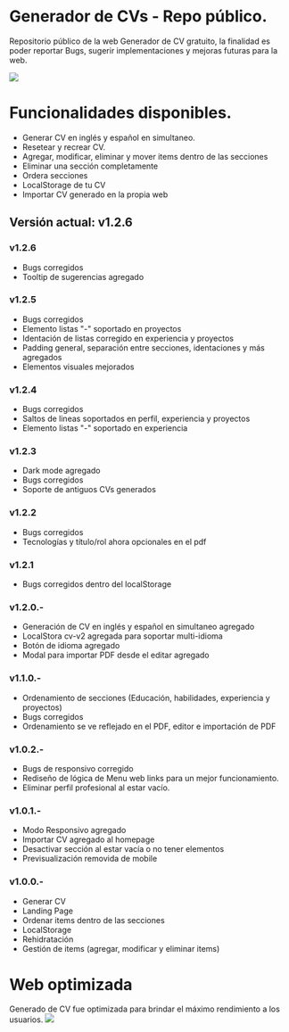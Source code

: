 # Generador de CVs - Repo público.
Repositorio público de la web Generador de CV gratuito, la finalidad es poder reportar Bugs, sugerir implementaciones y mejoras futuras para la web.

![](https://i.postimg.cc/KYp9btqJ/cv.png)

# Funcionalidades disponibles.
- Generar CV en inglés y español en simultaneo.
- Resetear y recrear CV.
- Agregar, modificar, eliminar y mover items dentro de las secciones
- Eliminar una sección completamente
- Ordera secciones
- LocalStorage de tu CV
- Importar CV generado en la propia web


## Versión actual: v1.2.6
### v1.2.6
- Bugs corregidos
- Tooltip de sugerencias agregado

### v1.2.5
- Bugs corregidos
- Elemento listas "-" soportado en proyectos
- Identación de listas corregido en experiencia y proyectos
- Padding general, separación entre secciones, identaciones y más agregados
- Elementos visuales mejorados

### v1.2.4
- Bugs corregidos
- Saltos de lineas soportados en perfil, experiencia y proyectos
- Elemento listas "-" soportado en experiencia

### v1.2.3
- Dark mode agregado
- Bugs corregidos
- Soporte de antiguos CVs generados

### v1.2.2
- Bugs corregidos
- Tecnologías y título/rol ahora opcionales en el pdf

### v1.2.1
- Bugs corregidos dentro del localStorage

### v1.2.0.-
- Generación de CV en inglés y español en simultaneo agregado
- LocalStora cv-v2 agregada para soportar multi-idioma
- Botón de idioma agregado
- Modal para importar PDF desde el editar agregado

### v1.1.0.-
- Ordenamiento de secciones (Educación, habilidades, experiencia y proyectos)
- Bugs corregidos
- Ordenamiento se ve reflejado en el PDF, editor e importación de PDF
### v1.0.2.-
- Bugs de responsivo corregido
- Rediseño de lógica de Menu web links para un mejor funcionamiento.
- Eliminar perfil profesional al estar vacío.
### v1.0.1.-
- Modo Responsivo agregado
- Importar CV agregado al homepage
- Desactivar sección al estar vacía o no tener elementos
- Previsualización removida de mobile
### v1.0.0.- 
- Generar CV
- Landing Page
- Ordenar items dentro de las secciones
- LocalStorage
- Rehidratación
- Gestión de items (agregar, modificar y eliminar items)


# Web optimizada 
Generado de CV fue optimizada para brindar el máximo rendimiento a los usuarios.
![](https://i.ibb.co/TDYVYSmp/image.png)